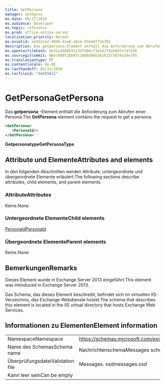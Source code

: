 ```yaml
---
title: GetPersona
manager: sethgros
ms.date: 09/17/2015
ms.audience: Developer
ms.topic: reference
ms.prod: office-online-server
localization_priority: Normal
ms.assetid: ea5b3ce2-40db-41e8-a8cd-934e8f72e782
description: Das getpersona-Element enthält die Anforderung zum Abrufen einer Persona.
ms.openlocfilehash: 8e31e2688b9313d7db6c73e2d1f92e8d7cf4f246
ms.sourcegitcommit: 88ec988f2bb67c1866d06b361615f3674a24e795
ms.translationtype: MT
ms.contentlocale: de-DE
ms.lasthandoff: 05/31/2020
ms.locfileid: "44455611"
---
```

# <a name="getpersona"></a><span data-ttu-id="13879-103">GetPersona</span><span class="sxs-lookup"><span data-stu-id="13879-103">GetPersona</span></span>

<span data-ttu-id="13879-104">Das **getpersona** -Element enthält die Anforderung zum Abrufen einer Persona.</span><span class="sxs-lookup"><span data-stu-id="13879-104">The **GetPersona** element contains the request to get a persona.</span></span> 
  
```XML
<GetPersona>
   <PersonaId/>
</GetPersona>
```

 <span data-ttu-id="13879-105">**Getpersonatype**</span><span class="sxs-lookup"><span data-stu-id="13879-105">**GetPersonaType**</span></span>
## <a name="attributes-and-elements"></a><span data-ttu-id="13879-106">Attribute und Elemente</span><span class="sxs-lookup"><span data-stu-id="13879-106">Attributes and elements</span></span>

<span data-ttu-id="13879-107">In den folgenden Abschnitten werden Attribute, untergeordnete und übergeordnete Elemente erläutert.</span><span class="sxs-lookup"><span data-stu-id="13879-107">The following sections describe attributes, child elements, and parent elements.</span></span>
  
### <a name="attributes"></a><span data-ttu-id="13879-108">Attribute</span><span class="sxs-lookup"><span data-stu-id="13879-108">Attributes</span></span>

<span data-ttu-id="13879-109">Keine.</span><span class="sxs-lookup"><span data-stu-id="13879-109">None.</span></span>
  
### <a name="child-elements"></a><span data-ttu-id="13879-110">Untergeordnete Elemente</span><span class="sxs-lookup"><span data-stu-id="13879-110">Child elements</span></span>

[<span data-ttu-id="13879-111">PersonaId</span><span class="sxs-lookup"><span data-stu-id="13879-111">PersonaId</span></span>](personaid.md)
  
### <a name="parent-elements"></a><span data-ttu-id="13879-112">Übergeordnete Elemente</span><span class="sxs-lookup"><span data-stu-id="13879-112">Parent elements</span></span>

<span data-ttu-id="13879-113">Keine.</span><span class="sxs-lookup"><span data-stu-id="13879-113">None.</span></span>
  
## <a name="remarks"></a><span data-ttu-id="13879-114">Bemerkungen</span><span class="sxs-lookup"><span data-stu-id="13879-114">Remarks</span></span>

<span data-ttu-id="13879-115">Dieses Element wurde in Exchange Server 2013 eingeführt.</span><span class="sxs-lookup"><span data-stu-id="13879-115">This element was introduced in Exchange Server 2013.</span></span>
  
<span data-ttu-id="13879-116">Das Schema, das dieses Element beschreibt, befindet sich im virtuellen IIS-Verzeichnis, das Exchange-Webdienste hostet.</span><span class="sxs-lookup"><span data-stu-id="13879-116">The schema that describes this element is located in the IIS virtual directory that hosts Exchange Web Services.</span></span>
  
## <a name="element-information"></a><span data-ttu-id="13879-117">Informationen zu Elementen</span><span class="sxs-lookup"><span data-stu-id="13879-117">Element information</span></span>

|||
|:-----|:-----|
|<span data-ttu-id="13879-118">Namespace</span><span class="sxs-lookup"><span data-stu-id="13879-118">Namespace</span></span>  <br/> |https://schemas.microsoft.com/exchange/services/2006/messages  <br/> |
|<span data-ttu-id="13879-119">Name des Schemas</span><span class="sxs-lookup"><span data-stu-id="13879-119">Schema name</span></span>  <br/> |<span data-ttu-id="13879-120">Nachrichtenschema</span><span class="sxs-lookup"><span data-stu-id="13879-120">Messages schema</span></span>  <br/> |
|<span data-ttu-id="13879-121">Überprüfungsdatei</span><span class="sxs-lookup"><span data-stu-id="13879-121">Validation file</span></span>  <br/> |<span data-ttu-id="13879-122">Messages. xsd</span><span class="sxs-lookup"><span data-stu-id="13879-122">messages.xsd</span></span>  <br/> |
|<span data-ttu-id="13879-123">Kann leer sein</span><span class="sxs-lookup"><span data-stu-id="13879-123">Can be empty</span></span>  <br/> ||
   

